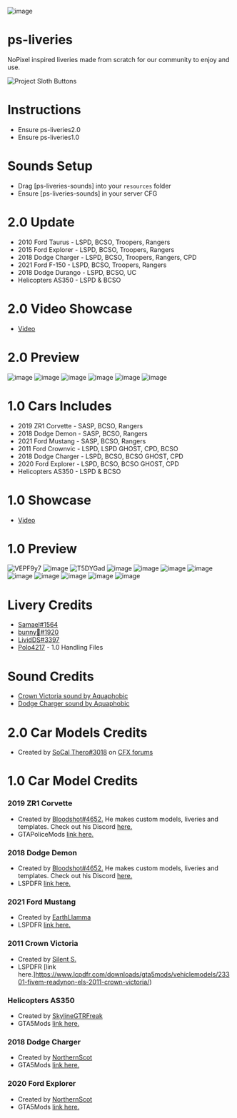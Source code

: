 ![image](https://user-images.githubusercontent.com/82112471/190289781-f36fb8c4-a98a-4792-9eb3-4b45d7adb1a4.png)

# ps-liveries
NoPixel inspired liveries made from scratch for our community to enjoy and use.

![Project Sloth Buttons](https://user-images.githubusercontent.com/91661118/169454003-488c8994-eec9-4b92-9b0c-f3a675be7d1b.png)

# Instructions 
* Ensure ps-liveries2.0
* Ensure ps-liveries1.0

# Sounds Setup
* Drag [ps-liveries-sounds] into your `resources` folder
* Ensure [ps-liveries-sounds] in your server CFG

# 2.0 Update 
* 2010 Ford Taurus - LSPD, BCSO, Troopers, Rangers
* 2015 Ford Explorer - LSPD, BCSO, Troopers, Rangers
* 2018 Dodge Charger - LSPD, BCSO, Troopers, Rangers, CPD
* 2021 Ford F-150 - LSPD, BCSO, Troopers, Rangers
* 2018 Dodge Durango - LSPD, BCSO, UC
* Helicopters AS350 - LSPD & BCSO

# 2.0 Video Showcase
* [Video](https://www.youtube.com/watch?v=owYEB-8Gdtc)

# 2.0 Preview
![image](https://i.imgur.com/PFNsrKO.jpg)
![image](https://i.imgur.com/2PF6OeM.jpg)
![image](https://i.imgur.com/3sUs7as.jpg)
![image](https://i.imgur.com/Cas1c0N.jpg)
![image](https://i.imgur.com/3sUs7as.jpg)
![image](https://i.imgur.com/10HYP0o.jpg)

# 1.0 Cars Includes
* 2019 ZR1 Corvette - SASP, BCSO, Rangers
* 2018 Dodge Demon - SASP, BCSO, Rangers
* 2021 Ford Mustang - SASP, BCSO, Rangers
* 2011 Ford Crownvic - LSPD, LSPD GHOST, CPD, BCSO
* 2018 Dodge Charger - LSPD, BCSO, BCSO GHOST, CPD
* 2020 Ford Explorer - LSPD, BCSO, BCSO GHOST, CPD
* Helicopters AS350 - LSPD & BCSO

# 1.0 Showcase
* [Video](https://www.youtube.com/watch?v=gvi1P7psSWQ)

# 1.0 Preview
![VEPF9y7](https://user-images.githubusercontent.com/82112471/190525677-553eaa3b-a5da-44a9-abb1-59e410f59de8.jpg)
![image](https://user-images.githubusercontent.com/82112471/190526131-4f915832-df3b-4b2a-a7a8-b7dc6fc25974.png)
![T5DYGad](https://user-images.githubusercontent.com/82112471/190525908-17695b5c-ae78-455b-8e46-be186cf03242.jpg)
![image](https://user-images.githubusercontent.com/82112471/190526015-ab890b22-94bb-485a-b31f-3fa309b28b8e.png)
![image](https://user-images.githubusercontent.com/82112471/190290341-502d5181-4e55-4830-881a-099022015bb8.png)
![image](https://user-images.githubusercontent.com/82112471/190290347-eae30a19-dc9a-40c6-94aa-862d4ab96989.png)
![image](https://user-images.githubusercontent.com/82112471/190290360-1d6323fa-f13f-49ea-88f4-c3ebb183f929.png)
![image](https://user-images.githubusercontent.com/82112471/190290369-dad8a5fe-8a68-462e-88a9-f529b1b32f2c.png)
![image](https://user-images.githubusercontent.com/82112471/190290378-917ed8af-dd7d-449b-8bdc-d250afff16cb.png)
![image](https://cdn.discordapp.com/attachments/1019793471965503631/1030170977931378688/Picsart_22-10-13_13-30-31-938.png)
![image](https://cdn.discordapp.com/attachments/1019793471965503631/1031009840123883652/Screenshot_2342.png)
![image](https://user-images.githubusercontent.com/82112471/190290385-db2466c8-bc73-44a5-ba90-6349b72525f0.png)

# Livery Credits
* [Samael#1564](https://github.com/Luceeiy)
* [bunny🐇#1920](https://github.com/Bunny5578)
* [LividDS#3397](https://github.com/LividDS)
* [Polo4217](https://github.com/Polo4217) - 1.0 Handling Files

# Sound Credits
* [Crown Victoria sound by Aquaphobic](https://www.gta5-mods.com/vehicles/ford-crown-victoria-4-6-modular-v8-engine-sound-oiv-add-on-fivem-sound)
* [Dodge Charger sound by Aquaphobic](https://www.gta5-mods.com/vehicles/dodge-charger-6-4-6-2sc-v8-engine-sound-oiv-add-on-fivem-sound)

# 2.0 Car Models Credits
* Created by [SoCal Thero#3018](https://discord.gg/sHhAAZx) on [CFX forums](https://forum.cfx.re/t/free-ocrps-leo-vehicle-pack-with-vehicle-template-light-template-and-call-sign-mod-ver-3-0/5015523)

# 1.0 Car Model Credits

### 2019 ZR1 Corvette
* Created by [Bloodshot#4652.](https://discord.gg/eVUk88U) He makes custom models, liveries and templates. Check out his Discord [here.](https://discord.gg/eVUk88U)
* GTAPoliceMods [link here.](https://gtapolicemods.com/files/file/1314-non-els-2019-zr1-corvette-rb-bb-fivem-ready/)

### 2018 Dodge Demon
* Created by [Bloodshot#4652.](https://discord.gg/eVUk88U) He makes custom models, liveries and templates. Check out his Discord [here.](https://discord.gg/eVUk88U)
* LSPDFR [link here.](https://www.lcpdfr.com/downloads/gta5mods/vehiclemodels/38261-non-els-2018-dodge-demon-rb-bb-fivem-ready/)

### 2021 Ford Mustang
* Created by [EarthLlamma](https://discord.gg/WDZxBke)
* LSPDFR [link here.](https://www.lcpdfr.com/downloads/gta5mods/vehiclemodels/33618-non-els-2021-mach-1-mustang-rb-fivem-ready/)

### 2011 Crown Victoria
* Created by [Silent S.](https://www.lcpdfr.com/profile/378511-silent-s/)
* LSPDFR [link here.]https://www.lcpdfr.com/downloads/gta5mods/vehiclemodels/23301-fivem-readynon-els-2011-crown-victoria/)

### Helicopters AS350
* Created by [SkylineGTRFreak](https://www.gta5-mods.com/users/SkylineGTRFreak)
* GTA5Mods [link here.](https://www.gta5-mods.com/vehicles/as-350-ecureuil)

### 2018 Dodge Charger
* Created by [NorthernScot](https://www.gta5-mods.com/users/NorthernScot)
* GTA5Mods [link here.](https://www.gta5-mods.com/vehicles/2018-dodge-charger-r-b-liberty-ii#comments_tab)

### 2020 Ford Explorer
* Created by [NorthernScot](https://www.gta5-mods.com/users/NorthernScot)
* GTA5Mods [link here.](https://www.gta5-mods.com/vehicles/non-els-2020-ford-explorer)
